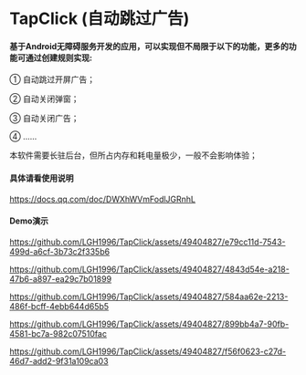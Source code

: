 # TapClick (自动跳过广告)

#### 基于Android无障碍服务开发的应用，可以实现但不局限于以下的功能，更多的功能可通过创建规则实现:

① 自动跳过开屏广告；

② 自动关闭弹窗；

③ 自动关闭广告；

④ ......

本软件需要长驻后台，但所占内存和耗电量极少，一般不会影响体验；

#### 具体请看使用说明

https://docs.qq.com/doc/DWXhWVmFodlJGRnhL

#### Demo演示

https://github.com/LGH1996/TapClick/assets/49404827/e79cc11d-7543-499d-a6cf-3b73c2f335b6

https://github.com/LGH1996/TapClick/assets/49404827/4843d54e-a218-47b6-a897-ea29c7b01899

https://github.com/LGH1996/TapClick/assets/49404827/584aa62e-2213-486f-bcff-4ebb644d65b5

https://github.com/LGH1996/TapClick/assets/49404827/899bb4a7-90fb-4581-bc7a-982c07510fac

https://github.com/LGH1996/TapClick/assets/49404827/f56f0623-c27d-46d7-add2-9f31a109ca03
